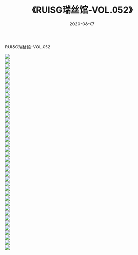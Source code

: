 ﻿---
layout: post
title:  《RUISG瑞丝馆-VOL.052》
date:   2020-08-07
img: http://img.660000.xyz/Sharelink/网络美图/2020/RUISG瑞丝馆-VOL.052/000.jpg
categories: [美女, 清纯, 唯美]
---

RUISG瑞丝馆-VOL.052

  ![](http://img.660000.xyz/Sharelink/网络美图/2020/RUISG瑞丝馆-VOL.052/001.jpg) <br> ![](http://img.660000.xyz/Sharelink/网络美图/2020/RUISG瑞丝馆-VOL.052/002.jpg) <br> ![](http://img.660000.xyz/Sharelink/网络美图/2020/RUISG瑞丝馆-VOL.052/003.jpg) <br> ![](http://img.660000.xyz/Sharelink/网络美图/2020/RUISG瑞丝馆-VOL.052/004.jpg) <br> ![](http://img.660000.xyz/Sharelink/网络美图/2020/RUISG瑞丝馆-VOL.052/005.jpg) <br> ![](http://img.660000.xyz/Sharelink/网络美图/2020/RUISG瑞丝馆-VOL.052/006.jpg) <br> ![](http://img.660000.xyz/Sharelink/网络美图/2020/RUISG瑞丝馆-VOL.052/007.jpg) <br> ![](http://img.660000.xyz/Sharelink/网络美图/2020/RUISG瑞丝馆-VOL.052/008.jpg) <br> ![](http://img.660000.xyz/Sharelink/网络美图/2020/RUISG瑞丝馆-VOL.052/009.jpg) <br> ![](http://img.660000.xyz/Sharelink/网络美图/2020/RUISG瑞丝馆-VOL.052/010.jpg) <br> ![](http://img.660000.xyz/Sharelink/网络美图/2020/RUISG瑞丝馆-VOL.052/011.jpg) <br> ![](http://img.660000.xyz/Sharelink/网络美图/2020/RUISG瑞丝馆-VOL.052/012.jpg) <br> ![](http://img.660000.xyz/Sharelink/网络美图/2020/RUISG瑞丝馆-VOL.052/013.jpg) <br> ![](http://img.660000.xyz/Sharelink/网络美图/2020/RUISG瑞丝馆-VOL.052/014.jpg) <br> ![](http://img.660000.xyz/Sharelink/网络美图/2020/RUISG瑞丝馆-VOL.052/015.jpg) <br> ![](http://img.660000.xyz/Sharelink/网络美图/2020/RUISG瑞丝馆-VOL.052/016.jpg) <br> ![](http://img.660000.xyz/Sharelink/网络美图/2020/RUISG瑞丝馆-VOL.052/017.jpg) <br> ![](http://img.660000.xyz/Sharelink/网络美图/2020/RUISG瑞丝馆-VOL.052/018.jpg) <br> ![](http://img.660000.xyz/Sharelink/网络美图/2020/RUISG瑞丝馆-VOL.052/019.jpg) <br> ![](http://img.660000.xyz/Sharelink/网络美图/2020/RUISG瑞丝馆-VOL.052/020.jpg) <br> ![](http://img.660000.xyz/Sharelink/网络美图/2020/RUISG瑞丝馆-VOL.052/021.jpg) <br> ![](http://img.660000.xyz/Sharelink/网络美图/2020/RUISG瑞丝馆-VOL.052/022.jpg) <br> ![](http://img.660000.xyz/Sharelink/网络美图/2020/RUISG瑞丝馆-VOL.052/023.jpg) <br> ![](http://img.660000.xyz/Sharelink/网络美图/2020/RUISG瑞丝馆-VOL.052/024.jpg) <br> ![](http://img.660000.xyz/Sharelink/网络美图/2020/RUISG瑞丝馆-VOL.052/025.jpg) <br> ![](http://img.660000.xyz/Sharelink/网络美图/2020/RUISG瑞丝馆-VOL.052/026.jpg) <br> ![](http://img.660000.xyz/Sharelink/网络美图/2020/RUISG瑞丝馆-VOL.052/027.jpg) <br> ![](http://img.660000.xyz/Sharelink/网络美图/2020/RUISG瑞丝馆-VOL.052/028.jpg) <br> ![](http://img.660000.xyz/Sharelink/网络美图/2020/RUISG瑞丝馆-VOL.052/029.jpg) <br> ![](http://img.660000.xyz/Sharelink/网络美图/2020/RUISG瑞丝馆-VOL.052/030.jpg) <br> ![](http://img.660000.xyz/Sharelink/网络美图/2020/RUISG瑞丝馆-VOL.052/031.jpg) <br> ![](http://img.660000.xyz/Sharelink/网络美图/2020/RUISG瑞丝馆-VOL.052/032.jpg) <br> ![](http://img.660000.xyz/Sharelink/网络美图/2020/RUISG瑞丝馆-VOL.052/033.jpg) <br> ![](http://img.660000.xyz/Sharelink/网络美图/2020/RUISG瑞丝馆-VOL.052/034.jpg) <br> ![](http://img.660000.xyz/Sharelink/网络美图/2020/RUISG瑞丝馆-VOL.052/035.jpg) <br> ![](http://img.660000.xyz/Sharelink/网络美图/2020/RUISG瑞丝馆-VOL.052/036.jpg) <br> ![](http://img.660000.xyz/Sharelink/网络美图/2020/RUISG瑞丝馆-VOL.052/037.jpg) <br> ![](http://img.660000.xyz/Sharelink/网络美图/2020/RUISG瑞丝馆-VOL.052/038.jpg) <br> ![](http://img.660000.xyz/Sharelink/网络美图/2020/RUISG瑞丝馆-VOL.052/039.jpg) <br> ![](http://img.660000.xyz/Sharelink/网络美图/2020/RUISG瑞丝馆-VOL.052/040.jpg) <br>